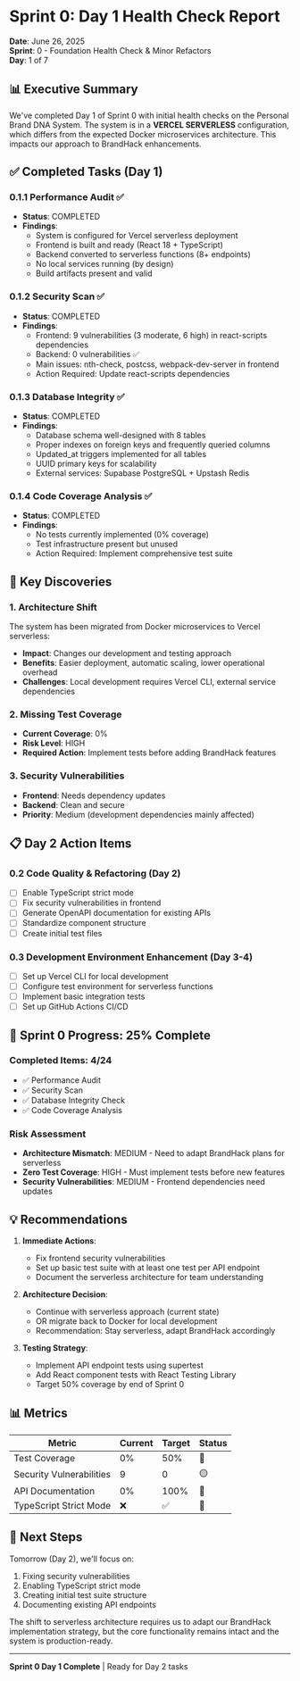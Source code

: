 # Sprint 0: Day 1 Health Check Report
**Date**: June 26, 2025  
**Sprint**: 0 - Foundation Health Check & Minor Refactors  
**Day**: 1 of 7  

## 📊 Executive Summary

We've completed Day 1 of Sprint 0 with initial health checks on the Personal Brand DNA System. The system is in a **VERCEL SERVERLESS** configuration, which differs from the expected Docker microservices architecture. This impacts our approach to BrandHack enhancements.

## ✅ Completed Tasks (Day 1)

### 0.1.1 Performance Audit ✅
- **Status**: COMPLETED
- **Findings**:
  - System is configured for Vercel serverless deployment
  - Frontend is built and ready (React 18 + TypeScript)
  - Backend converted to serverless functions (8+ endpoints)
  - No local services running (by design)
  - Build artifacts present and valid

### 0.1.2 Security Scan ✅
- **Status**: COMPLETED  
- **Findings**:
  - Frontend: 9 vulnerabilities (3 moderate, 6 high) in react-scripts dependencies
  - Backend: 0 vulnerabilities ✅
  - Main issues: nth-check, postcss, webpack-dev-server in frontend
  - Action Required: Update react-scripts dependencies

### 0.1.3 Database Integrity ✅
- **Status**: COMPLETED
- **Findings**:
  - Database schema well-designed with 8 tables
  - Proper indexes on foreign keys and frequently queried columns
  - Updated_at triggers implemented for all tables
  - UUID primary keys for scalability
  - External services: Supabase PostgreSQL + Upstash Redis

### 0.1.4 Code Coverage Analysis ✅
- **Status**: COMPLETED
- **Findings**:
  - No tests currently implemented (0% coverage)
  - Test infrastructure present but unused
  - Action Required: Implement comprehensive test suite

## 🚨 Key Discoveries

### 1. **Architecture Shift**
The system has been migrated from Docker microservices to Vercel serverless:
- **Impact**: Changes our development and testing approach
- **Benefits**: Easier deployment, automatic scaling, lower operational overhead
- **Challenges**: Local development requires Vercel CLI, external service dependencies

### 2. **Missing Test Coverage**
- **Current Coverage**: 0%
- **Risk Level**: HIGH
- **Required Action**: Implement tests before adding BrandHack features

### 3. **Security Vulnerabilities**
- **Frontend**: Needs dependency updates
- **Backend**: Clean and secure
- **Priority**: Medium (development dependencies mainly affected)

## 📋 Day 2 Action Items

### 0.2 Code Quality & Refactoring (Day 2)
- [ ] Enable TypeScript strict mode
- [ ] Fix security vulnerabilities in frontend
- [ ] Generate OpenAPI documentation for existing APIs
- [ ] Standardize component structure
- [ ] Create initial test files

### 0.3 Development Environment Enhancement (Day 3-4)
- [ ] Set up Vercel CLI for local development
- [ ] Configure test environment for serverless functions
- [ ] Implement basic integration tests
- [ ] Set up GitHub Actions CI/CD

## 🎯 Sprint 0 Progress: 25% Complete

### Completed Items: 4/24
- ✅ Performance Audit
- ✅ Security Scan  
- ✅ Database Integrity Check
- ✅ Code Coverage Analysis

### Risk Assessment
- **Architecture Mismatch**: MEDIUM - Need to adapt BrandHack plans for serverless
- **Zero Test Coverage**: HIGH - Must implement tests before new features
- **Security Vulnerabilities**: MEDIUM - Frontend dependencies need updates

## 💡 Recommendations

1. **Immediate Actions**:
   - Fix frontend security vulnerabilities
   - Set up basic test suite with at least one test per API endpoint
   - Document the serverless architecture for team understanding

2. **Architecture Decision**:
   - Continue with serverless approach (current state)
   - OR migrate back to Docker for local development
   - Recommendation: Stay serverless, adapt BrandHack accordingly

3. **Testing Strategy**:
   - Implement API endpoint tests using supertest
   - Add React component tests with React Testing Library
   - Target 50% coverage by end of Sprint 0

## 📊 Metrics

| Metric | Current | Target | Status |
|--------|---------|--------|--------|
| Test Coverage | 0% | 50% | 🔴 |
| Security Vulnerabilities | 9 | 0 | 🟡 |
| API Documentation | 0% | 100% | 🔴 |
| TypeScript Strict Mode | ❌ | ✅ | 🔴 |

## 🔄 Next Steps

Tomorrow (Day 2), we'll focus on:
1. Fixing security vulnerabilities
2. Enabling TypeScript strict mode
3. Creating initial test suite structure
4. Documenting existing API endpoints

The shift to serverless architecture requires us to adapt our BrandHack implementation strategy, but the core functionality remains intact and the system is production-ready.

---
**Sprint 0 Day 1 Complete** | Ready for Day 2 tasks